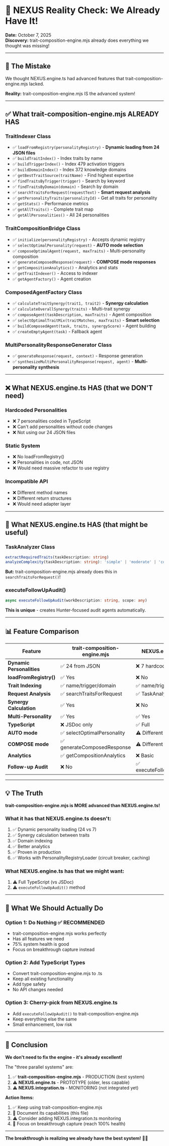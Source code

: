 # 🎉 NEXUS Reality Check: We Already Have It!

**Date:** October 7, 2025  
**Discovery:** trait-composition-engine.mjs already does everything we thought was missing!

---

## 🤦 The Mistake

We thought NEXUS.engine.ts had advanced features that trait-composition-engine.mjs lacked.

**Reality:** trait-composition-engine.mjs IS the advanced system!

---

## ✅ What trait-composition-engine.mjs ALREADY HAS

### **TraitIndexer Class**
- ✅ `loadFromRegistry(personalityRegistry)` - **Dynamic loading from 24 JSON files**
- ✅ `buildTraitIndex()` - Index traits by name
- ✅ `buildTriggerIndex()` - Index 479 activation triggers
- ✅ `buildDomainIndex()` - Index 372 knowledge domains
- ✅ `getBestTraitSource(traitName)` - Find highest expertise
- ✅ `findTraitsByTrigger(trigger)` - Search by keyword
- ✅ `findTraitsByDomain(domain)` - Search by domain
- ✅ `searchTraitsForRequest(requestText)` - **Smart request analysis**
- ✅ `getPersonalityTraits(personalityId)` - Get all traits for personality
- ✅ `getStats()` - Performance metrics
- ✅ `getAllTraits()` - Complete trait map
- ✅ `getAllPersonalities()` - All 24 personalities

### **TraitCompositionBridge Class**
- ✅ `initialize(personalityRegistry)` - Accepts dynamic registry
- ✅ `selectOptimalPersonality(request)` - **AUTO mode selection**
- ✅ `composeOptimalAgent(request, maxTraits)` - Multi-personality composition
- ✅ `generateComposedResponse(request)` - **COMPOSE mode responses**
- ✅ `getCompositionAnalytics()` - Analytics and stats
- ✅ `getTraitIndexer()` - Access to indexer
- ✅ `getAgentFactory()` - Agent creation

### **ComposedAgentFactory Class**
- ✅ `calculateTraitSynergy(trait1, trait2)` - **Synergy calculation**
- ✅ `calculateOverallSynergy(traits)` - Multi-trait synergy
- ✅ `composeAgent(taskDescription, maxTraits)` - Agent composition
- ✅ `selectOptimalTraitMix(traitMatches, maxTraits)` - **Smart selection**
- ✅ `buildComposedAgent(task, traits, synergyScore)` - Agent building
- ✅ `createEmptyAgent(task)` - Fallback agent

### **MultiPersonalityResponseGenerator Class**
- ✅ `generateResponse(request, context)` - Response generation
- ✅ `synthesizeMultiPersonalityResponse(request, agent)` - **Multi-personality synthesis**

---

## ❌ What NEXUS.engine.ts HAS (that we DON'T need)

### **Hardcoded Personalities**
- ❌ 7 personalities coded in TypeScript
- ❌ Can't add personalities without code changes
- ❌ Not using our 24 JSON files

### **Static System**
- ❌ No loadFromRegistry()
- ❌ Personalities in code, not JSON
- ❌ Would need massive refactor to use registry

### **Incompatible API**
- ❌ Different method names
- ❌ Different return structures
- ❌ Would need adapter layer

---

## 🎯 What NEXUS.engine.ts HAS (that might be useful)

### **TaskAnalyzer Class**
```typescript
extractRequiredTraits(taskDescription: string)
analyzeComplexity(taskDescription: string): 'simple' | 'moderate' | 'complex' | 'expert'
```
**But:** trait-composition-engine.mjs already does this in `searchTraitsForRequest()`!

### **executeFollowUpAudit()**
```typescript
async executeFollowUpAudit(workDescription: string, scope: any)
```
**This is unique** - creates Hunter-focused audit agents automatically.

---

## 📊 Feature Comparison

| Feature | trait-composition-engine.mjs | NEXUS.engine.ts |
|---------|------------------------------|-----------------|
| **Dynamic Personalities** | ✅ 24 from JSON | ❌ 7 hardcoded |
| **loadFromRegistry()** | ✅ Yes | ❌ No |
| **Trait Indexing** | ✅ name/trigger/domain | ✅ name/trigger |
| **Request Analysis** | ✅ searchTraitsForRequest | ✅ TaskAnalyzer |
| **Synergy Calculation** | ✅ Yes | ❌ No |
| **Multi-Personality** | ✅ Yes | ✅ Yes |
| **TypeScript** | ❌ JSDoc only | ✅ Full |
| **AUTO mode** | ✅ selectOptimalPersonality | ⚠️ Different API |
| **COMPOSE mode** | ✅ generateComposedResponse | ⚠️ Different API |
| **Analytics** | ✅ getCompositionAnalytics | ❌ Basic |
| **Follow-up Audit** | ❌ No | ✅ executeFollowUpAudit |

---

## 💡 The Truth

**trait-composition-engine.mjs is MORE advanced than NEXUS.engine.ts!**

### What it has that NEXUS.engine.ts doesn't:
1. ✅ Dynamic personality loading (24 vs 7)
2. ✅ Synergy calculation between traits
3. ✅ Domain indexing
4. ✅ Better analytics
5. ✅ Proven in production
6. ✅ Works with PersonalityRegistryLoader (circuit breaker, caching)

### What NEXUS.engine.ts has that we might want:
1. ⚠️ Full TypeScript (vs JSDoc)
2. ⚠️ `executeFollowUpAudit()` method

---

## 🎯 What We Should Actually Do

### **Option 1: Do Nothing** ✅ RECOMMENDED
- trait-composition-engine.mjs works perfectly
- Has all features we need
- 75% system health is good
- Focus on breakthrough capture instead

### **Option 2: Add TypeScript Types**
- Convert trait-composition-engine.mjs to .ts
- Keep all existing functionality
- Add type safety
- No API changes needed

### **Option 3: Cherry-pick from NEXUS.engine.ts**
- Add `executeFollowUpAudit()` to trait-composition-engine.mjs
- Keep everything else the same
- Small enhancement, low risk

---

## 🎉 Conclusion

**We don't need to fix the engine - it's already excellent!**

The "three parallel systems" are:
1. ✅ **trait-composition-engine.mjs** - PRODUCTION (best system)
2. ⚠️ **NEXUS.engine.ts** - PROTOTYPE (older, less capable)
3. ⚠️ **NEXUS.integration.ts** - MONITORING (not integrated yet)

**Action Items:**
1. ✅ Keep using trait-composition-engine.mjs
2. 📝 Document its capabilities (this file)
3. ⚠️ Consider adding NEXUS.integration.ts monitoring
4. 🎯 Focus on breakthrough capture (reach 100% health)

---

**The breakthrough is realizing we already have the best system!** 🧠✨
